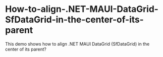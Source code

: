 # How-to-align-.NET-MAUI-DataGrid-SfDataGrid-in-the-center-of-its-parent
This demo shows how to align .NET MAUI DataGrid (SfDataGrid) in the center of its parent?
